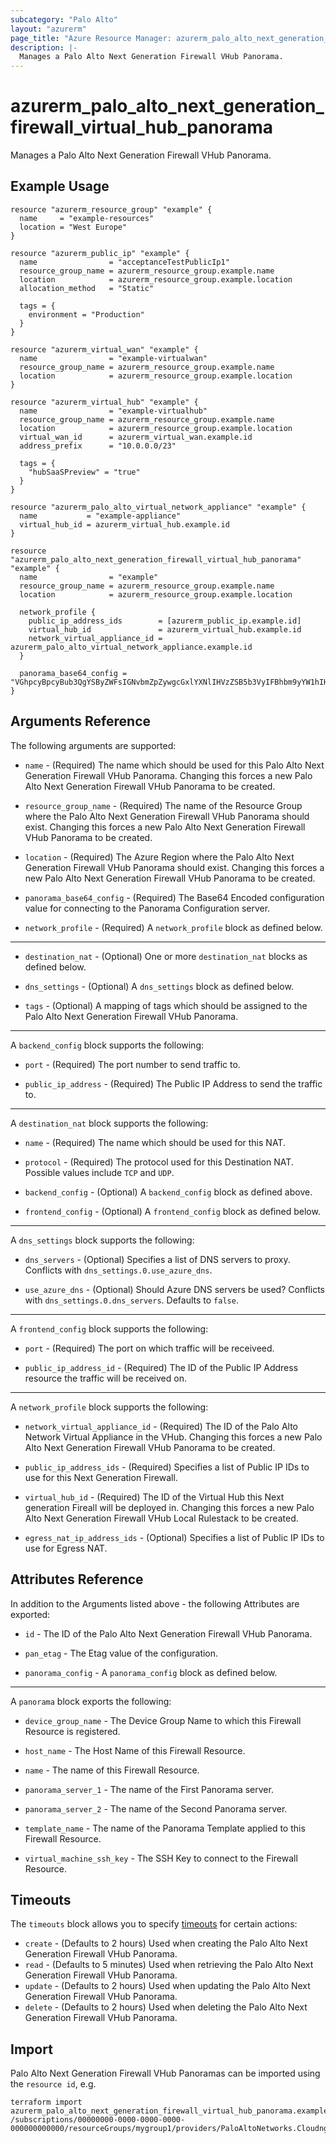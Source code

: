 ```yaml
---
subcategory: "Palo Alto"
layout: "azurerm"
page_title: "Azure Resource Manager: azurerm_palo_alto_next_generation_firewall_virtual_hub_panorama"
description: |-
  Manages a Palo Alto Next Generation Firewall VHub Panorama.
---
```


# azurerm_palo_alto_next_generation_firewall_virtual_hub_panorama

Manages a Palo Alto Next Generation Firewall VHub Panorama.

## Example Usage

```hcl
resource "azurerm_resource_group" "example" {
  name     = "example-resources"
  location = "West Europe"
}

resource "azurerm_public_ip" "example" {
  name                = "acceptanceTestPublicIp1"
  resource_group_name = azurerm_resource_group.example.name
  location            = azurerm_resource_group.example.location
  allocation_method   = "Static"

  tags = {
    environment = "Production"
  }
}

resource "azurerm_virtual_wan" "example" {
  name                = "example-virtualwan"
  resource_group_name = azurerm_resource_group.example.name
  location            = azurerm_resource_group.example.location
}

resource "azurerm_virtual_hub" "example" {
  name                = "example-virtualhub"
  resource_group_name = azurerm_resource_group.example.name
  location            = azurerm_resource_group.example.location
  virtual_wan_id      = azurerm_virtual_wan.example.id
  address_prefix      = "10.0.0.0/23"

  tags = {
    "hubSaaSPreview" = "true"
  }
}

resource "azurerm_palo_alto_virtual_network_appliance" "example" {
  name           = "example-appliance"
  virtual_hub_id = azurerm_virtual_hub.example.id
}

resource "azurerm_palo_alto_next_generation_firewall_virtual_hub_panorama" "example" {
  name                = "example"
  resource_group_name = azurerm_resource_group.example.name
  location            = azurerm_resource_group.example.location

  network_profile {
    public_ip_address_ids        = [azurerm_public_ip.example.id]
    virtual_hub_id               = azurerm_virtual_hub.example.id
    network_virtual_appliance_id = azurerm_palo_alto_virtual_network_appliance.example.id
  }

  panorama_base64_config = "VGhpcyBpcyBub3QgYSByZWFsIGNvbmZpZywgcGxlYXNlIHVzZSB5b3VyIFBhbm9yYW1hIHNlcnZlciB0byBnZW5lcmF0ZSBhIHJlYWwgdmFsdWUgZm9yIHRoaXMgcHJvcGVydHkhCg=="
}
```

## Arguments Reference

The following arguments are supported:

* `name` - (Required) The name which should be used for this Palo Alto Next Generation Firewall VHub Panorama. Changing this forces a new Palo Alto Next Generation Firewall VHub Panorama to be created.

* `resource_group_name` - (Required) The name of the Resource Group where the Palo Alto Next Generation Firewall VHub Panorama should exist. Changing this forces a new Palo Alto Next Generation Firewall VHub Panorama to be created.

* `location` - (Required) The Azure Region where the Palo Alto Next Generation Firewall VHub Panorama should exist. Changing this forces a new Palo Alto Next Generation Firewall VHub Panorama to be created.

* `panorama_base64_config` - (Required) The Base64 Encoded configuration value for connecting to the Panorama Configuration server.

* `network_profile` - (Required) A `network_profile` block as defined below.

---

* `destination_nat` - (Optional) One or more `destination_nat` blocks as defined below.

* `dns_settings` - (Optional) A `dns_settings` block as defined below.

* `tags` - (Optional) A mapping of tags which should be assigned to the Palo Alto Next Generation Firewall VHub Panorama.

---

A `backend_config` block supports the following:

* `port` - (Required) The port number to send traffic to.

* `public_ip_address` - (Required) The Public IP Address to send the traffic to.

---

A `destination_nat` block supports the following:

* `name` - (Required) The name which should be used for this NAT.

* `protocol` - (Required) The protocol used for this Destination NAT. Possible values include `TCP` and `UDP`.

* `backend_config` - (Optional) A `backend_config` block as defined above.

* `frontend_config` - (Optional) A `frontend_config` block as defined below.

---

A `dns_settings` block supports the following:

* `dns_servers` - (Optional) Specifies a list of DNS servers to proxy. Conflicts with `dns_settings.0.use_azure_dns`.

* `use_azure_dns` - (Optional) Should Azure DNS servers be used? Conflicts with `dns_settings.0.dns_servers`. Defaults to `false`.

---

A `frontend_config` block supports the following:

* `port` - (Required) The port on which traffic will be receiveed.

* `public_ip_address_id` - (Required) The ID of the Public IP Address resource the traffic will be received on.

---

A `network_profile` block supports the following:

* `network_virtual_appliance_id` - (Required) The ID of the Palo Alto Network Virtual Appliance in the VHub. Changing this forces a new Palo Alto Next Generation Firewall VHub Panorama to be created.

* `public_ip_address_ids` - (Required) Specifies a list of Public IP IDs to use for this Next Generation Firewall.

* `virtual_hub_id` - (Required) The ID of the Virtual Hub this Next generation Fireall will be deployed in. Changing this forces a new Palo Alto Next Generation Firewall VHub Local Rulestack to be created.

* `egress_nat_ip_address_ids` - (Optional) Specifies a list of Public IP IDs to use for Egress NAT.

## Attributes Reference

In addition to the Arguments listed above - the following Attributes are exported: 

* `id` - The ID of the Palo Alto Next Generation Firewall VHub Panorama.

* `pan_etag` - The Etag value of the configuration.

* `panorama_config` - A `panorama_config` block as defined below.

---

A `panorama` block exports the following:

* `device_group_name` - The Device Group Name to which this Firewall Resource is registered.

* `host_name` - The Host Name of this Firewall Resource.

* `name` - The name of this Firewall Resource.

* `panorama_server_1` - The name of the First Panorama server.

* `panorama_server_2` - The name of the Second Panorama server.

* `template_name` - The name of the Panorama Template applied to this Firewall Resource.

* `virtual_machine_ssh_key` - The SSH Key to connect to the Firewall Resource.

## Timeouts

The `timeouts` block allows you to specify [timeouts](https://www.terraform.io/language/resources/syntax#operation-timeouts) for certain actions:

* `create` - (Defaults to 2 hours) Used when creating the Palo Alto Next Generation Firewall VHub Panorama.
* `read` - (Defaults to 5 minutes) Used when retrieving the Palo Alto Next Generation Firewall VHub Panorama.
* `update` - (Defaults to 2 hours) Used when updating the Palo Alto Next Generation Firewall VHub Panorama.
* `delete` - (Defaults to 2 hours) Used when deleting the Palo Alto Next Generation Firewall VHub Panorama.

## Import

Palo Alto Next Generation Firewall VHub Panoramas can be imported using the `resource id`, e.g.

```shell
terraform import azurerm_palo_alto_next_generation_firewall_virtual_hub_panorama.example /subscriptions/00000000-0000-0000-0000-000000000000/resourceGroups/mygroup1/providers/PaloAltoNetworks.Cloudngfw/firewalls/myVhubPanoramaFW
```
